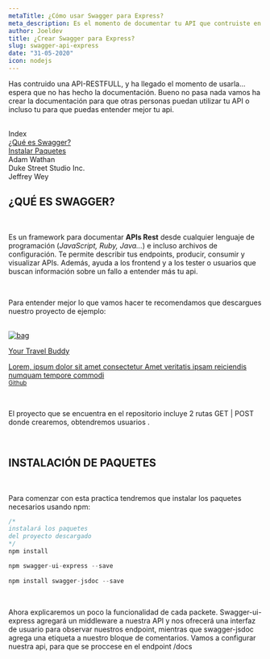 ```yaml
---
metaTitle: ¿Cómo usar Swagger para Express?
meta_description: Es el momento de documentar tu API que contruiste en Express y Nodejs
author: Joeldev
title: ¿Crear Swagger para Express?
slug: swagger-api-express
date: "31-05-2020"
icon: nodejs
---
```


Has contruido una API-RESTFULL, y ha llegado el momento de usarla... espera que no has hecho la documentación. Bueno no pasa nada vamos ha crear la documentación para que otras personas puedan utilizar tu API o incluso tu para que puedas entender mejor tu api.

<br/>
<div class="w-full">
    <div class="bg-white shadow-md rounded-lg px-3 py-2 mb-4">
        <div class="block text-gray-700 text-lg font-semibold py-2 px-2">
        Index 
        </div>
        <div class="py-3 text-sm">
            <a href="#Swagger" class=" flex justify-start cursor-pointer text-gray-700 hover:text-blue-400 hover:bg-blue-100 rounded-md px-2 py-2 my-2">
                <span class="bg-indigo-400 h-2 w-2 m-2 rounded-full"></span>
                <div class="flex-grow font-medium px-2">¿Qué es Swagger?</div>
            </a>
            <a href="#Swagger" class="flex justify-start cursor-pointer text-gray-700 hover:text-blue-400 hover:bg-blue-100 rounded-md px-2 py-2 my-2">
                <span class="bg-green-400 h-2 w-2 m-2 rounded-full"></span>
                <div class="flex-grow font-medium px-2">Instalar Paquetes</div>
            </a>
            <div class="flex justify-start cursor-pointer text-gray-700 hover:text-blue-400 hover:bg-blue-100 rounded-md px-2 py-2 my-2">
                <span class="bg-indigo-400 h-2 w-2 m-2 rounded-full"></span>
                <div class="flex-grow font-medium px-2">Adam Wathan</div>
            </div>
            <div class="flex justify-start cursor-pointer text-gray-700 hover:text-blue-400 hover:bg-blue-100 rounded-md px-2 py-2 my-2">
                <span class="bg-indigo-400 h-2 w-2 m-2 rounded-full"></span>
                <div class="flex-grow font-medium px-2">Duke Street Studio Inc.</div>
            </div>
            <div class="flex justify-start cursor-pointer text-gray-700 hover:text-blue-400 hover:bg-blue-100 rounded-md px-2 py-2 my-2">
                <span class="bg-green-400 h-2 w-2 m-2 rounded-full"></span>
                <div class="flex-grow font-medium px-2">Jeffrey Wey</div>
            </div>
        </div>
    </div>
</div>

<h2 id="Swagger" class="text-center"> ¿QUÉ ES SWAGGER?</h2>

<br/>

Es un framework para documentar **APIs Rest** desde cualquier lenguaje de programación (_JavaScript, Ruby, Java..._) e incluso archivos de configuración.
Te permite describir tus endpoints, producir, consumir y visualizar APIs. Además, ayuda a los frontend y a los tester o usuarios que buscan información sobre un fallo a entender más tu api.

<br/>

Para entender mejor lo que vamos hacer te recomendamos que descargues nuestro proyecto de ejemplo:

<br>

<a target="_blank" href="" class="shadow-md  w-full flex h-40 transition duration-700 ease-in-out transform hover:scale-105">
   <img class="h-full sm:w-4/12  object-cover rounded-lg rounded-r-none pb-5/6" src="https://avatars.githubusercontent.com/u/36200065?s=460&amp;u=716bb599507273f3f27fb68982ebf76015da71cc&amp;v=4" alt="bag">
   <div class="w-full  px-4 py-4 bg-white rounded-lg">
      <div class="flex items-center">
         <p class="text-lg text-gray-800 font-medium mr-auto">Your Travel Buddy</p>
      </div>
      <p class="text-sm text-gray-700 mt-4">
         Lorem, ipsum dolor sit amet consectetur Amet veritatis ipsam reiciendis numquam tempore commodi <br>
         <small class="text-indigo-500">Github</small>
      </p>
      
   </div>
</a>

<br>

El proyecto que se encuentra en el repositorio incluye 2 rutas <span class="text-indigo-500">GET | POST</span>
donde crearemos, obtendremos usuarios .

<br>

<h2 id="install" class="text-center"> INSTALACIÓN DE PAQUETES</h2>

<br>

Para comenzar con esta practica tendremos que instalar los paquetes necesarios usando npm:
```js
/*
instalará los paquetes
del proyecto descargado 
*/
npm install 

npm swagger-ui-express --save
    
npm install swagger-jsdoc --save
```

<br>

Ahora explicaremos un poco la funcionalidad de cada packete.
<span class="text-indigo-500 font-bold">Swagger-ui-express</span> agregará un middleware a nuestra API y nos ofrecerá una interfaz de usuario para observar nuestros endpoint, mientras que  <span class="text-indigo-500 font-bold">swagger-jsdoc</span> agrega una etiqueta a nuestro bloque de comentarios.
Vamos a configurar nuestra api, para que se proccese en el endpoint <span class="text-indigo-500 font-bold">/docs</span>
